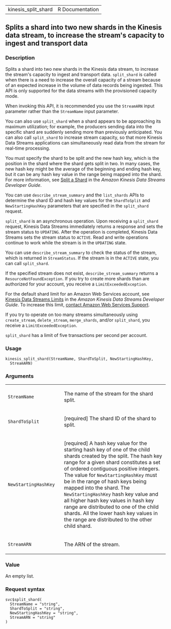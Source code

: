 <table style="width: 100%;">
<tbody>
<tr class="odd">
<td>kinesis_split_shard</td>
<td style="text-align: right;">R Documentation</td>
</tr>
</tbody>
</table>

## Splits a shard into two new shards in the Kinesis data stream, to increase the stream's capacity to ingest and transport data

### Description

Splits a shard into two new shards in the Kinesis data stream, to
increase the stream's capacity to ingest and transport data.
`split_shard` is called when there is a need to increase the overall
capacity of a stream because of an expected increase in the volume of
data records being ingested. This API is only supported for the data
streams with the provisioned capacity mode.

When invoking this API, it is recommended you use the `StreamARN` input
parameter rather than the `StreamName` input parameter.

You can also use `split_shard` when a shard appears to be approaching
its maximum utilization; for example, the producers sending data into
the specific shard are suddenly sending more than previously
anticipated. You can also call `split_shard` to increase stream
capacity, so that more Kinesis Data Streams applications can
simultaneously read data from the stream for real-time processing.

You must specify the shard to be split and the new hash key, which is
the position in the shard where the shard gets split in two. In many
cases, the new hash key might be the average of the beginning and ending
hash key, but it can be any hash key value in the range being mapped
into the shard. For more information, see [Split a
Shard](https://docs.aws.amazon.com/streams/latest/dev/kinesis-using-sdk-java-resharding-split.html)
in the *Amazon Kinesis Data Streams Developer Guide*.

You can use `describe_stream_summary` and the `list_shards` APIs to
determine the shard ID and hash key values for the `ShardToSplit` and
`NewStartingHashKey` parameters that are specified in the `split_shard`
request.

`split_shard` is an asynchronous operation. Upon receiving a
`split_shard` request, Kinesis Data Streams immediately returns a
response and sets the stream status to `UPDATING`. After the operation
is completed, Kinesis Data Streams sets the stream status to `ACTIVE`.
Read and write operations continue to work while the stream is in the
`UPDATING` state.

You can use `describe_stream_summary` to check the status of the stream,
which is returned in `StreamStatus`. If the stream is in the `ACTIVE`
state, you can call `split_shard`.

If the specified stream does not exist, `describe_stream_summary`
returns a `ResourceNotFoundException`. If you try to create more shards
than are authorized for your account, you receive a
`LimitExceededException`.

For the default shard limit for an Amazon Web Services account, see
[Kinesis Data Streams
Limits](https://docs.aws.amazon.com/streams/latest/dev/service-sizes-and-limits.html)
in the *Amazon Kinesis Data Streams Developer Guide*. To increase this
limit, [contact Amazon Web Services
Support](https://docs.aws.amazon.com/general/latest/gr/aws_service_limits.html).

If you try to operate on too many streams simultaneously using
`create_stream`, `delete_stream`, `merge_shards`, and/or `split_shard`,
you receive a `LimitExceededException`.

`split_shard` has a limit of five transactions per second per account.

### Usage

    kinesis_split_shard(StreamName, ShardToSplit, NewStartingHashKey,
      StreamARN)

### Arguments

<table>
<colgroup>
<col style="width: 35%" />
<col style="width: 65%" />
</colgroup>
<tbody>
<tr class="odd">
<td><code id="kinesis_split_shard_:_StreamName">StreamName</code></td>
<td><p>The name of the stream for the shard split.</p></td>
</tr>
<tr class="even">
<td><code
id="kinesis_split_shard_:_ShardToSplit">ShardToSplit</code></td>
<td><p>[required] The shard ID of the shard to split.</p></td>
</tr>
<tr class="odd">
<td><code
id="kinesis_split_shard_:_NewStartingHashKey">NewStartingHashKey</code></td>
<td><p>[required] A hash key value for the starting hash key of one of
the child shards created by the split. The hash key range for a given
shard constitutes a set of ordered contiguous positive integers. The
value for <code>NewStartingHashKey</code> must be in the range of hash
keys being mapped into the shard. The <code>NewStartingHashKey</code>
hash key value and all higher hash key values in hash key range are
distributed to one of the child shards. All the lower hash key values in
the range are distributed to the other child shard.</p></td>
</tr>
<tr class="even">
<td><code id="kinesis_split_shard_:_StreamARN">StreamARN</code></td>
<td><p>The ARN of the stream.</p></td>
</tr>
</tbody>
</table>

### Value

An empty list.

### Request syntax

    svc$split_shard(
      StreamName = "string",
      ShardToSplit = "string",
      NewStartingHashKey = "string",
      StreamARN = "string"
    )
